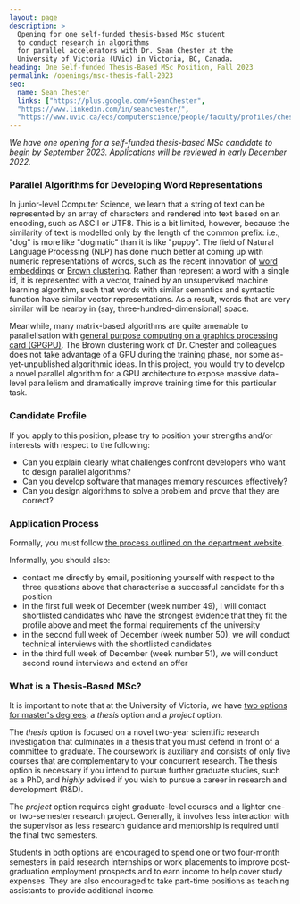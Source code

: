 ```yaml
---
layout: page
description: >
  Opening for one self-funded thesis-based MSc student
  to conduct research in algorithms 
  for parallel accelerators with Dr. Sean Chester at the
  University of Victoria (UVic) in Victoria, BC, Canada. 
heading: One Self-funded Thesis-Based MSc Position, Fall 2023
permalink: /openings/msc-thesis-fall-2023
seo:
  name: Sean Chester
  links: ["https://plus.google.com/+SeanChester",
  "https://www.linkedin.com/in/seanchester/",
  "https://www.uvic.ca/ecs/computerscience/people/faculty/profiles/chester-sean.php"]
---
```


_We have one opening for a self-funded thesis-based MSc candidate to begin by September 2023. Applications will be reviewed in early December 2022._

### Parallel Algorithms for Developing Word Representations

In junior-level Computer Science, we learn that a string of text can be represented by an array of characters and rendered into text based on an encoding, such as ASCII or UTF8. This is a bit limited, however, because the similarity of text is modelled only by the length of the common prefix: i.e., "dog" is more like "dogmatic" than it is like "puppy". The field of Natural Language Processing (NLP) has done much better at coming up with numeric representations of words, such as the recent innovation of [word embeddings](https://arxiv.org/abs/1310.4546) or [Brown clustering](https://sean-chester.github.io/assets/preprints/generalised-brown.pdf). Rather than represent a word with a single id, it is represented with a vector, trained by an unsupervised machine learning algorithm, such that words with similar semantics and syntactic function have similar vector representations. As a result, words that are very similar will be nearby in (say, three-hundred-dimensional) space.

Meanwhile, many matrix-based algorithms are quite amenable to parallelisation with [general purpose computing on a graphics processing card (GPGPU)](https://developer.nvidia.com/gpugems/gpugems2/part-iv-general-purpose-computation-gpus-primer). The Brown clustering work of Dr. Chester and colleagues does not take advantage of a GPU during the training phase, nor some as-yet-unpublished algorithmic ideas. In this project, you would try to develop a novel parallel algorithm for a GPU architecture to expose massive data-level parallelism and dramatically improve training time for this particular task.

### Candidate Profile

If you apply to this position, please try to position your strengths and/or interests with respect to the following:

 * Can you explain clearly what challenges confront developers who want to design parallel algorithms?
 * Can you develop software that manages memory resources effectively?
 * Can you design algorithms to solve a problem and prove that they are correct?


### Application Process

Formally, you must follow [the process outlined on the department website](https://www.uvic.ca/ecs/computerscience/graduate/applying/index.php).

Informally, you should also:
  - contact me directly by email, positioning yourself with respect to the three questions above that characterise a successful candidate for this position
  - in the first full week of December (week number 49), I will contact shortlisted candidates who have the strongest evidence that they fit the profile above and meet the formal requirements of the university
  - in the second full week of December (week number 50), we will conduct technical interviews with the shortlisted candidates
  - in the third full week of December (week number 51), we will conduct second round interviews and extend an offer

### What is a Thesis-Based MSc?

It is important to note that at the University of Victoria, we have [two options for master's degrees](https://www.uvic.ca/ecs/computerscience/graduate/masters/msc-programs/index.php): a _thesis_ option and a _project_ option.

The _thesis_ option is focused on a novel two-year scientific research investigation that culminates in a thesis that you must defend in front of a committee to graduate. The coursework is auxiliary and consists of only five courses that are complementary to your concurrent research. The thesis option is necessary if you intend to pursue further graduate studies, such as a PhD, and _highly_ advised if you wish to pursue a career in research and development (R&D).

The _project_ option requires eight graduate-level courses and a lighter one- or two-semester research project. Generally, it involves less interaction with the supervisor as less research guidance and mentorship is required until the final two semesters.

Students in both options are encouraged to spend one or two four-month semesters in paid research internships or work placements to improve post-graduation employment prospects and to earn income to help cover study expenses. They are also encouraged to take part-time positions as teaching assistants to provide additional income.
